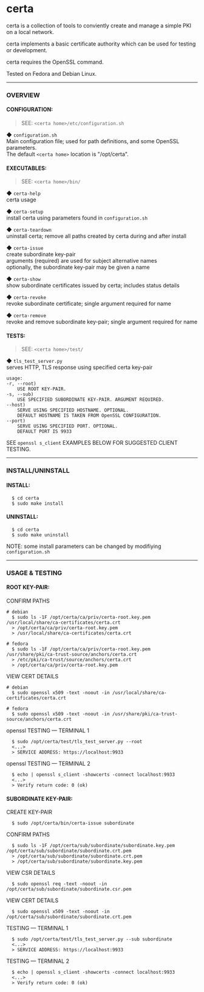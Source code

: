 # certa
certa is a collection of tools to conviently create and manage a simple PKI on a local network.

certa implements a basic certificate authority which can be used for testing or development.

certa requires the OpenSSL command.

Tested on Fedora and Debian Linux.


------------
### OVERVIEW

#### CONFIGURATION:
 > SEE: `<certa home>/etc/configuration.sh`

◆  `configuration.sh`<br>
Main configuration file; used for path definitions, and some OpenSSL parameters.<br>
The default `<certa home>` location is "/opt/certa".<br>


#### EXECUTABLES:
 > SEE: `<certa home>/bin/`

◆ `certa-help`<br>
certa usage<br>


◆ `certa-setup`<br>
install certa using parameters found in `configuration.sh`<br>


◆ `certa-teardown`<br>
uninstall certa; remove all paths created by certa during and after install<br>


◆ `certa-issue`<br>
create subordinate key-pair<br>
arguments (required) are used for subject alternative names<br>
optionally, the subordinate key-pair may be given a name<br>


◆ `certa-show`<br>
show subordinate certificates issued by certa; includes status details<br>


◆ `certa-revoke`<br>
revoke subordinate certificate; single argument required for name<br>


◆ `certa-remove`<br>
revoke and remove subordinate key-pair; single argument required for name<br>



#### TESTS:
 > SEE: `<certa home>/test/`

◆ `tls_test_server.py`<br>
serves HTTP, TLS response using specified certa key-pair
```
usage:
-r, --root)
    USE ROOT KEY-PAIR.
-s, --sub)
    USE SPECIFIED SUBORDINATE KEY-PAIR. ARGUMENT REQUIRED.
--host)
    SERVE USING SPECIFIED HOSTNAME. OPTIONAL.
    DEFAULT HOSTNAME IS TAKEN FROM OpenSSL CONFIGURATION.
--port)
    SERVE USING SPECIFIED PORT. OPTIONAL.
    DEFAULT PORT IS 9933
```
SEE `openssl s_client` EXAMPLES BELOW FOR SUGGESTED CLIENT TESTING.


---------------------
### INSTALL/UNINSTALL

#### INSTALL:
```
  $ cd certa
  $ sudo make install
```

#### UNINSTALL:
```
  $ cd certa
  $ sudo make uninstall
```

NOTE: some install parameters can be changed by modifiying `configuration.sh`



-------------------
### USAGE & TESTING

#### ROOT KEY-PAIR:


CONFIRM PATHS
```
# debian
  $ sudo ls -1F /opt/certa/ca/priv/certa-root.key.pem /usr/local/share/ca-certificates/certa.crt
  > /opt/certa/ca/priv/certa-root.key.pem
  > /usr/local/share/ca-certificates/certa.crt
```
```
# fedora
  $ sudo ls -1F /opt/certa/ca/priv/certa-root.key.pem /usr/share/pki/ca-trust-source/anchors/certa.crt
  > /etc/pki/ca-trust/source/anchors/certa.crt
  > /opt/certa/ca/priv/certa-root.key.pem
```


VIEW CERT DETAILS
```
# debian
  $ sudo openssl x509 -text -noout -in /usr/local/share/ca-certificates/certa.crt
```
```
# fedora
  $ sudo openssl x509 -text -noout -in /usr/share/pki/ca-trust-source/anchors/certa.crt
```


openssl TESTING — TERMINAL 1
```
  $ sudo /opt/certa/test/tls_test_server.py --root
  <...>
  > SERVICE ADDRESS: https://localhost:9933
```
openssl TESTING — TERMINAL 2
```
  $ echo | openssl s_client -showcerts -connect localhost:9933
  <...>
  > Verify return code: 0 (ok)
```



#### SUBORDINATE KEY-PAIR:

CREATE KEY-PAIR
```
  $ sudo /opt/certa/bin/certa-issue subordinate
```


CONFIRM PATHS
```
  $ sudo ls -1F /opt/certa/sub/subordinate/subordinate.key.pem /opt/certa/sub/subordinate/subordinate.crt.pem
  > /opt/certa/sub/subordinate/subordinate.crt.pem
  > /opt/certa/sub/subordinate/subordinate.key.pem
```


VIEW CSR DETAILS
```
  $ sudo openssl req -text -noout -in /opt/certa/sub/subordinate/subordinate.csr.pem
```


VIEW CERT DETAILS
```
  $ sudo openssl x509 -text -noout -in /opt/certa/sub/subordinate/subordinate.crt.pem
```


TESTING — TERMINAL 1
```
  $ sudo /opt/certa/test/tls_test_server.py --sub subordinate
  <...>
  > SERVICE ADDRESS: https://localhost:9933
```
TESTING — TERMINAL 2
```
  $ echo | openssl s_client -showcerts -connect localhost:9933
  <...>
  > Verify return code: 0 (ok)
```

